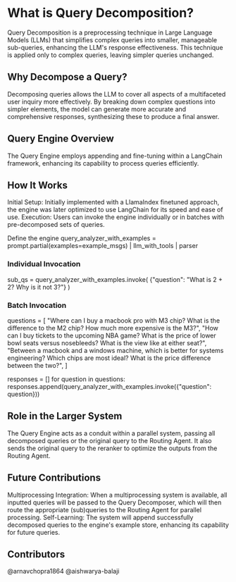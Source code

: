 # What is Query Decomposition?
Query Decomposition is a preprocessing technique in Large Language Models (LLMs) that simplifies complex queries into smaller, manageable sub-queries, enhancing the LLM's response effectiveness. This technique is applied only to complex queries, leaving simpler queries unchanged.

## Why Decompose a Query?
Decomposing queries allows the LLM to cover all aspects of a multifaceted user inquiry more effectively. By breaking down complex questions into simpler elements, the model can generate more accurate and comprehensive responses, synthesizing these to produce a final answer.

## Query Engine Overview
The Query Engine employs appending and fine-tuning within a LangChain framework, enhancing its capability to process queries efficiently.

## How It Works
Initial Setup: Initially implemented with a LlamaIndex finetuned approach, the engine was later optimized to use LangChain for its speed and ease of use.
Execution: Users can invoke the engine individually or in batches with pre-decomposed sets of queries.

 Define the engine
query_analyzer_with_examples = prompt.partial(examples=example_msgs) | llm_with_tools | parser

### Individual Invocation
sub_qs = query_analyzer_with_examples.invoke(
    {"question": "What is 2 + 2? Why is it not 3?"}
)

### Batch Invocation
questions = [
    "Where can I buy a macbook pro with M3 chip? What is the difference to the M2 chip? How much more expensive is the M3?",
    "How can I buy tickets to the upcoming NBA game? What is the price of lower bowl seats versus nosebleeds? What is the view like at either seat?",
    "Between a macbook and a windows machine, which is better for systems engineering? Which chips are most ideal? What is the price difference between the two?",
]

responses = []
for question in questions:
    responses.append(query_analyzer_with_examples.invoke({"question": question}))
    
## Role in the Larger System
The Query Engine acts as a conduit within a parallel system, passing all decomposed queries or the original query to the Routing Agent. It also sends the original query to the reranker to optimize the outputs from the Routing Agent.

## Future Contributions
Multiprocessing Integration: When a multiprocessing system is available, all inputted queries will be passed to the Query Decomposer, which will then route the appropriate (sub)queries to the Routing Agent for parallel processing.
Self-Learning: The system will append successfully decomposed queries to the engine's example store, enhancing its capability for future queries.

## Contributors
@arnavchopra1864
@aishwarya-balaji
